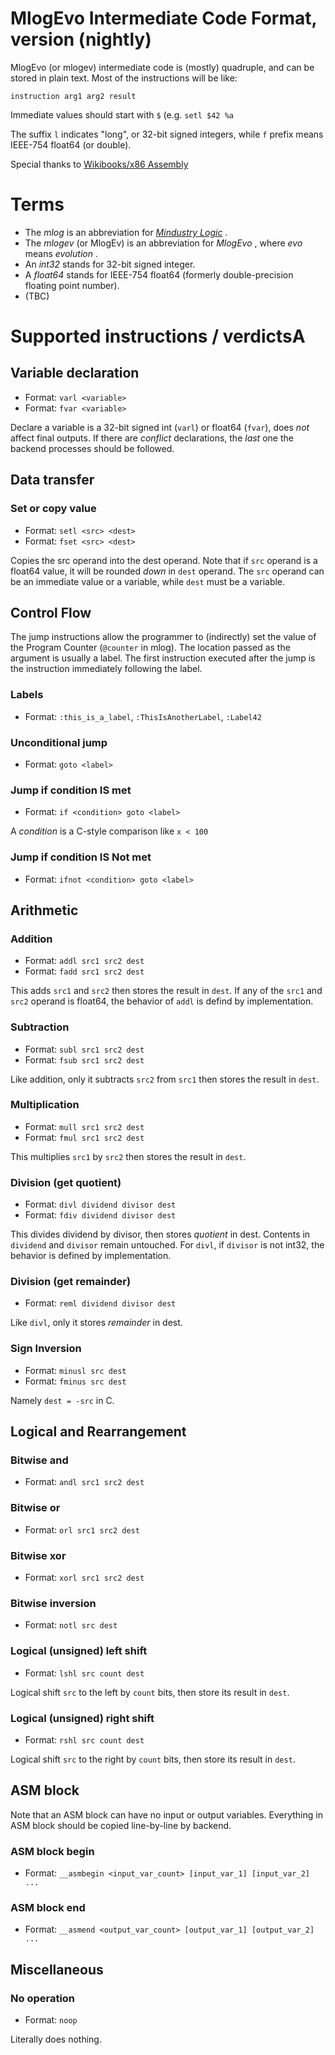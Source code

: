 # MlogEvo Intermediate Code Format, version (nightly)

MlogEvo (or mlogev) intermediate code is (mostly) quadruple, and can be stored in plain text. Most of the instructions will be like:

`instruction arg1 arg2 result`

Immediate values should start with `$` (e.g. `setl $42 %a`

The suffix `l` indicates "long", or 32-bit signed integers, while `f` prefix means IEEE-754 float64 (or double).

Special thanks to [Wikibooks/x86 Assembly](https://en.wikibooks.org/wiki/X86_Assembly)


# Terms
* The _mlog_ is an abbreviation for [_Mindustry Logic_](https://mindustrygame.github.io/wiki/logic/0-introduction/) .
* The _mlogev_ (or MlogEv) is an abbreviation for _MlogEvo_ , where _evo_ means _evolution_ .
* An _int32_ stands for 32-bit signed integer.
* A _float64_ stands for IEEE-754 float64 (formerly double-precision floating point number).
* (TBC)


# Supported instructions / verdictsA

## Variable declaration
* Format: `varl <variable>`
* Format: `fvar <variable>`

Declare a variable is a 32-bit signed int (`varl`) or float64 (`fvar`), does _not_ affect final outputs.
If there are _conflict_ declarations, the _last_ one the backend processes should be followed.

## Data transfer

### Set or copy value
* Format: `setl <src> <dest>`
* Format: `fset <src> <dest>`

Copies the src operand into the dest operand. Note that if `src` operand is a float64 value, it will be rounded _down_ in `dest` operand.
The `src` operand can be an immediate value or a variable, while `dest` must be a variable.

## Control Flow
The jump instructions allow the programmer to (indirectly) set the value of the Program Counter (`@counter` in mlog). The location passed as the argument is usually a label. The first instruction executed after the jump is the instruction immediately following the label.

### Labels
* Format: `:this_is_a_label`, `:ThisIsAnotherLabel`, `:Label42`

### Unconditional jump
* Format: `goto <label>`

### Jump if condition IS met
* Format: `if <condition> goto <label>`

A _condition_ is a C-style comparison like `x < 100`

### Jump if condition IS Not met
* Format: `ifnot <condition> goto <label>`

## Arithmetic

### Addition
* Format: `addl src1 src2 dest`
* Format: `fadd src1 src2 dest`

This adds `src1` and `src2` then stores the result in `dest`.
If any of the `src1` and `src2` operand is float64, the behavior of `addl` is defind by implementation.

### Subtraction
* Format: `subl src1 src2 dest`
* Format: `fsub src1 src2 dest`

Like addition, only it subtracts `src2` from `src1` then stores the result in `dest`.

### Multiplication
* Format: `mull src1 src2 dest`
* Format: `fmul src1 src2 dest`

This multiplies `src1` by `src2` then stores the result in `dest`.

### Division (get quotient)
* Format: `divl dividend divisor dest`
* Format: `fdiv dividend divisor dest`

This divides dividend by divisor, then stores _quotient_ in dest. Contents in `dividend` and `divisor` remain untouched.
For `divl`, if `divisor` is not int32, the behavior is defined by implementation.

### Division (get remainder)
* Format: `reml dividend divisor dest`

Like `divl`, only it stores _remainder_ in dest.

### Sign Inversion
* Format: `minusl src dest`
* Format: `fminus src dest`

Namely `dest = -src` in C.


## Logical and Rearrangement

### Bitwise and
* Format: `andl src1 src2 dest`

### Bitwise or
* Format: `orl src1 src2 dest`

### Bitwise xor
* Format: `xorl src1 src2 dest`

### Bitwise inversion
* Format: `notl src dest`

### Logical (unsigned) left shift
* Format: `lshl src count dest`

Logical shift `src` to the left by `count` bits, then store its result in `dest`.

### Logical (unsigned) right shift
* Format: `rshl src count dest`

Logical shift `src` to the right by `count` bits, then store its result in `dest`.


## ASM block

Note that an ASM block can have no input or output variables. Everything in ASM block should be copied line-by-line by backend.

### ASM block begin
* Format: `__asmbegin <input_var_count> [input_var_1] [input_var_2] ...`

### ASM block end
* Format: `__asmend <output_var_count> [output_var_1] [output_var_2] ...`

## Miscellaneous

### No operation
* Format: `noop`

Literally does nothing.
